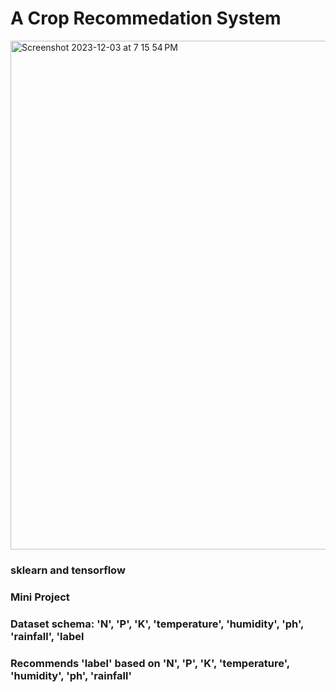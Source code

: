 # A Crop Recommedation System

<img width="814" alt="Screenshot 2023-12-03 at 7 15 54 PM" src="https://github.com/raghav-decoded/Crop-Recommender/assets/50199745/7b6a148b-cd44-47bb-ac2a-44cd117c7123">


### sklearn and tensorflow
### Mini Project
### Dataset schema: 'N', 'P', 'K', 'temperature', 'humidity', 'ph', 'rainfall', 'label
### Recommends 'label' based on 'N', 'P', 'K', 'temperature', 'humidity', 'ph', 'rainfall'
